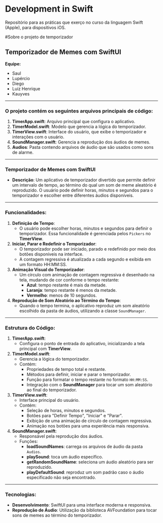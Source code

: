 # Development in Swift
 Repositório para as práticas que exerço no curso da linguagem Swift (Apple), para dispositivos iOS.




#Sobre o projeto de temporizador


 ## **Temporizador de Memes com SwiftUI**

**Equipe:**

- Saul
- Lupércio
- Diego
- Luiz Henrique
- Kauyves

---

### O **projeto** contém os seguintes arquivos principais de código:

1. **TimerApp.swift**: Arquivo principal que configura o aplicativo.
2. **TimerModel.swift**: Modelo que gerencia a lógica do temporizador.
3. **TimerView.swift**: Interface do usuário, que exibe o temporizador e interações com o usuário.
4. **SoundManager.swift**: Gerencia a reprodução dos áudios de memes.
5. **Audios**: Pasta contendo arquivos de áudio que são usados como sons de alarme.

---

### **Temporizador de Memes com SwiftUI**

- **Descrição**: Um aplicativo de temporizador divertido que permite definir um intervalo de tempo, ao término do qual um som de meme aleatório é reproduzido. O usuário pode definir horas, minutos e segundos para o temporizador e escolher entre diferentes áudios disponíveis.

---

### **Funcionalidades**:

1. **Definição de Tempo**:
    - O usuário pode escolher horas, minutos e segundos para definir o temporizador. Essa funcionalidade é gerenciada pelos `Pickers` no **TimerView**.
2. **Iniciar, Parar e Redefinir o Temporizador**:
    - O temporizador pode ser iniciado, parado e redefinido por meio dos botões disponíveis na interface.
    - A contagem regressiva é atualizada a cada segundo e exibida em um formato HH:MM:SS.
3. **Animação Visual do Temporizador**:
    - Um círculo com animação de contagem regressiva é desenhado na tela, mudando de cor conforme o tempo restante:
        - **Azul**: tempo restante é mais da metade.
        - **Laranja**: tempo restante é menos da metade.
        - **Vermelho**: menos de 10 segundos.
4. **Reprodução de Som Aleatório ao Término do Tempo**:
    - Quando o tempo termina, o aplicativo reproduz um som aleatório escolhido da pasta de áudios, utilizando a classe `SoundManager`.

---

### **Estrutura do Código**:

1. **TimerApp.swift**:
    - Configura o ponto de entrada do aplicativo, inicializando a tela principal com **TimerView**.
2. **TimerModel.swift**:
    - Gerencia a lógica do temporizador.
    - Contém:
        - Propriedades de tempo total e restante.
        - Métodos para definir, iniciar e parar o temporizador.
        - Função para formatar o tempo restante no formato `HH:MM:SS`.
        - Integração com o **SoundManager** para tocar um som aleatório ao final do temporizador.
3. **TimerView.swift**:
    - Interface principal do usuário.
    - Contém:
        - Seleção de horas, minutos e segundos.
        - Botões para "Definir Tempo", "Iniciar" e "Parar".
        - Exibição de uma animação de círculo de contagem regressiva.
        - Animação nos botões para uma experiência mais responsiva.
4. **SoundManager.swift**:
    - Responsável pela reprodução dos áudios.
    - Funções:
        - **loadSoundNames**: carrega os arquivos de áudio da pasta `Audios`.
        - **playSound**: toca um áudio específico.
        - **getRandomSoundName**: seleciona um áudio aleatório para ser reproduzido.
        - **playDefaultSound**: reproduz um som padrão caso o áudio especificado não seja encontrado.

---

### **Tecnologias**:

- **Desenvolvimento**: SwiftUI para uma interface moderna e responsiva.
- **Reprodução de Áudio**: Utilização da biblioteca AVFoundation para tocar sons de memes ao término do temporizador.
